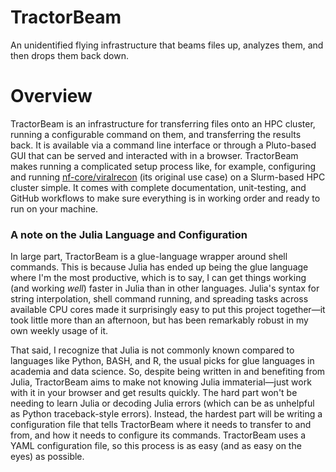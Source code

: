 # TractorBeam

An unidentified flying infrastructure that beams files up, analyzes them, and then drops them back down.

# Overview
TractorBeam is an infrastructure for transferring files onto an HPC cluster, running a configurable command on them, and transferring the results back. It is available via a command line interface or through a Pluto-based GUI that can be served and interacted with in a browser. TractorBeam makes running a complicated setup process like, for example, configuring and running [nf-core/viralrecon](https://nf-co.re/viralrecon) (its original use case) on a Slurm-based HPC cluster simple. It comes with complete documentation, unit-testing, and GitHub workflows to make sure everything is in working order and ready to run on your machine. 

### A note on the Julia Language and Configuration
In large part, TractorBeam is a glue-language wrapper around shell commands. This is because Julia has ended up being the glue language where I'm the most productive, which is to say, I can get things working (and working *well*) faster in Julia than in other languages. Julia's syntax for string interpolation, shell command running, and spreading tasks across available CPU cores made it surprisingly easy to put this project together—it took little more than an afternoon, but has been remarkably robust in my own weekly usage of it.

That said, I recognize that Julia is not commonly known compared to languages like Python, BASH, and R, the usual picks for glue languages in academia and data science. So, despite being written in and benefiting from Julia, TractorBeam aims to make not knowing Julia immaterial—just work with it in your browser and get results quickly. The hard part won't be needing to learn Julia or decoding Julia errors (which can be as unhelpful as Python traceback-style errors). Instead, the hardest part will be writing a configuration file that tells TractorBeam where it needs to transfer to and from, and how it needs to configure its commands. TractorBeam uses a YAML configuration file, so this process is as easy (and as easy on the eyes) as possible.
